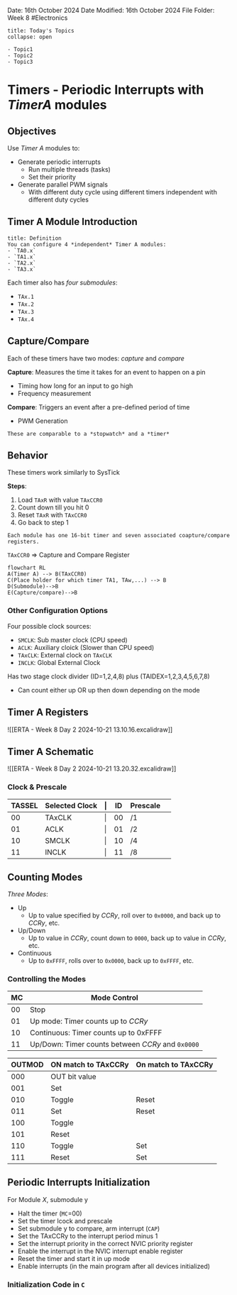 Date: 16th October 2024
Date Modified: 16th October 2024
File Folder: Week 8
#Electronics

```ad-abstract
title: Today's Topics
collapse: open

- Topic1
- Topic2
- Topic3

```

# Timers - Periodic Interrupts with $Timer A$ modules

## Objectives

Use *Timer A* modules to:
- Generate periodic interrupts
	- Run multiple threads (tasks)
	- Set their priority
- Generate parallel PWM signals
	- With different duty cycle using different timers independent with different duty cycles

## Timer A Module Introduction

```ad-summary
title: Definition
You can configure 4 *independent* Timer A modules:
- `TA0.x`
- `TA1.x`
- `TA2.x`
- `TA3.x`
```

Each timer also has *four submodules*:
- `TAx.1`
- `TAx.2`
- `TAx.3`
- `TAx.4`

## Capture/Compare

Each of these timers have two modes: *capture* and *compare*

**Capture**: Measures the time it takes for an event to happen on a pin
- Timing how long for an input to go high
- Frequency measurement

**Compare**: Triggers an event after a pre-defined period of time
- PWM Generation

```ad-example
These are comparable to a *stopwatch* and a *timer*
```

## Behavior

These timers work similarly to SysTick

**Steps**:
1. Load `TAxR` with value `TAxCCR0`
2. Count down till you hit 0
3. Reset `TAxR` with `TAxCCR0`
4. Go back to step 1

```ad-note
Each module has one 16-bit timer and seven associated coapture/compare registers.
```

`TAxCCR0` $\Rightarrow$ Capture and Compare Register

```mermaid
flowchart RL
A(Timer A) --> B(TAxCCR0)
C(Place holder for which timer TA1, TAw,...) --> B
D(Submodule)-->B
E(Capture/compare)-->B
```
### Other Configuration Options

Four possible clock sources:
- `SMCLK`: Sub master clock (CPU speed)
- `ACLK`: Auxiliary cloick (Slower than CPU speed)
- `TAxCLK`: External clock on `TAxCLK`
- `INCLK`: Global External Clock

Has two stage clock divider (ID=1,2,4,8) plus (TAIDEX=1,2,3,4,5,6,7,8)
- Can count either up OR up then down depending on the mode

## Timer A Registers

![[ERTA - Week 8 Day 2 2024-10-21 13.10.16.excalidraw]]

## Timer A Schematic

![[ERTA - Week 8 Day 2 2024-10-21 13.20.32.excalidraw]]

### Clock & Prescale

| TASSEL | Selected Clock | \|  | ID  | Prescale |     |
| ------ | -------------- | --- | --- | -------- | --- |
| 00     | TAxCLK         | \|  | 00  | /1       |     |
| 01     | ACLK           | \|  | 01  | /2       |     |
| 10     | SMCLK<br>      | \|  | 10  | /4       |     |
| 11     | INCLK          | \|  | 11  | /8       |     |

## Counting Modes

*Three Modes*:
- Up
	-  Up to value specified by $CCRy$, roll over to `0x0000`, and back up to $CCRy$, etc.
- Up/Down
	- Up to value in $CCRy$, count down to `0000`, back up to value in $CCRy$, etc.
- Continuous
	- Up to `0xFFFF`, rolls over to `0x0000`, back up to `0xFFFF`, etc.

### Controlling the Modes

| MC  | Mode Control                                      |
| --- | ------------------------------------------------- |
| 00  | Stop                                              |
| 01  | Up mode: Timer counts up to $CCRy$                |
| 10  | Continuous: Timer counts up to 0xFFFF             |
| 11  | Up/Down: Timer counts between $CCRy$ and `0x0000` |

| OUTMOD | ON match to TAxCCRy | On match to TAxCCRy |
| ------ | ------------------- | ------------------- |
| 000    | OUT bit value       |                     |
| 001    | Set                 |                     |
| 010    | Toggle              | Reset               |
| 011    | Set                 | Reset               |
| 100    | Toggle              |                     |
| 101    | Reset               |                     |
| 110    | Toggle              | Set                 |
| 111    | Reset               | Set                 |
## Periodic Interrupts Initialization

For Module $X$, submodule y
- Halt the timer (`MC`=00)
- Set the timer lcock and prescale
- Set submodule y to compare, arm interrupt (`CAP`)
- Set the TAxCCRy to the interrupt period minus 1
- Set the interrupt priority in the correct NVIC priority register
- Enable the interrupt in the NVIC interrupt enable register
- Reset the timer and start it in up mode
- Enable interrupts (in the main program after all devices initialized)

### Initialization Code in `C`

